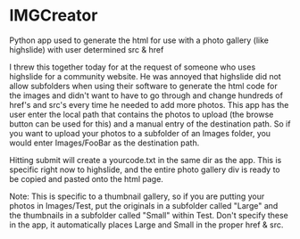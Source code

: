 IMGCreator
==========

Python app used to generate the html for use with a photo gallery (like highslide) with user determined src &amp; href 

I threw this together today for at the request of someone who uses highslide for a community website. He was annoyed that highslide did not allow subfolders when using their software to generate the html code for the images and didn't want to have to go through and change hundreds of href's and src's every time he needed to add more photos. This app has the user enter the local path that contains the photos to upload (the browse button can be used for this) and a manual entry of the destination path. So if you want to upload your photos to a subfolder of an Images folder, you would enter Images/FooBar as the destination path. 

Hitting submit will create a yourcode.txt in the same dir as the app. This is specific right now to highslide, and the entire photo gallery div is ready to be copied and pasted onto the html page.

Note: This is specific to a thumbnail gallery, so if you are putting your photos in Images/Test, put the originals in a subfolder called "Large" and the thumbnails in a subfolder called "Small" within Test. Don't specify these in the app, it automatically places Large and Small in the proper href &amp; src.
